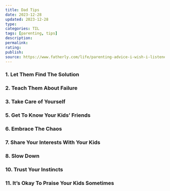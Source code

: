 ```yaml
---
title: Dad Tips
date: 2023-12-28
updated: 2023-12-28
type: 
categories: TIL
tags: [parenting, tips]
description: 
permalink: 
rating: 
publish: 
source: https://www.fatherly.com/life/parenting-advice-i-wish-i-listened-to-when-kids-were-little
---
```


### 1. Let Them Find The Solution

### 2. Teach Them About Failure
### 3. Take Care of Yourself

### 5. Get To Know Your Kids’ Friends

### 6. Embrace The Chaos

### 7. Share Your Interests With Your Kids

### 8. Slow Down

### 10. Trust Your Instincts

### 11. It’s Okay To Praise Your Kids Sometimes
